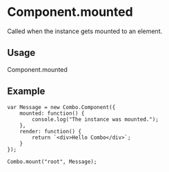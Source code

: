 # Component.mounted

Called when the instance gets mounted to an element.

## Usage

Component.mounted

## Example

	var Message = new Combo.Component({
		mounted: function() {
			console.log("The instance was mounted.");
		},
		render: function() {
			return `<div>Hello Combo</div>`;
		}
	});

	Combo.mount("root", Message);

